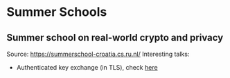 
# Summer Schools

## Summer school on real-world crypto and privacy
Source: https://summerschool-croatia.cs.ru.nl/
Interesting talks:
- Authenticated key exchange (in TLS), check [here](https://summerschool-croatia.cs.ru.nl/2015/Authenticated%20key%20exchange.pdf) 
